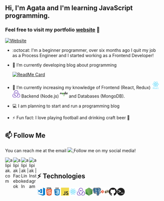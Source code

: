 ## Hi, I'm Agata and I'm learning JavaScript programming. 
### Feel free to visit my portfolio [website] 👋

[![Website](https://img.shields.io/website?label=alipiak.com&style=for-the-badge&url=https%3A%2F%2Falipiak.com)](https://alipiak.com)

- :octocat: I'm a beginner programmer, over six months ago I quit my job as a Process Engineer and I started working as a Frontend Developer!

- 🔭 I’m currently developing blog about programming

  [![ReadMe Card](https://github-readme-stats.vercel.app/api/pin/?username=AgaLip-js&repo=myBlog)](https://github.com/AgaLip-js/myBlog)

- 🌱 I’m currently increasing my knowledge of Frontend (React, Redux) <img src="https://raw.githubusercontent.com/devicons/devicon/master/icons/react/react-original-wordmark.svg" alt="react" width="25" height="25" /> <img src="https://raw.githubusercontent.com/devicons/devicon/master/icons/redux/redux-original.svg" alt="redux" width="25" height="25"/> Backend (Node.js) <img src="https://raw.githubusercontent.com/devicons/devicon/master/icons/nodejs/nodejs-original-wordmark.svg" alt="nodejs" width="25" height="25" /> and Databases (MongoDB).

- 💻 I am planning to start and run a programming blog
- ⚡ Fun fact: I love playing football and drinking craft beer 🤣

## 📫 Follow Me

You can reach me at the email <a href="mailto:agatalipiak25@gmail.com"> <img src="https://img.icons8.com/fluent/48/000000/gmail.png" width="26px"/> </a>
Follow me on my social media!

[<img align="left" alt="alipiak.com" width="26px" src="https://img.icons8.com/fluent/48/000000/globe.png"/>][website]
[<img align="left" alt="alipiak | Facebook" width="26px" src="https://img.icons8.com/fluent/48/000000/facebook-new.png" width="3.5%" />][facebook]
[<img align="left" alt="alipiak | LinkedIn" width="26px" src="https://img.icons8.com/color/48/000000/linkedin.png" width="3.5%" />][linkedin]
[<img align="left" alt="alipiak | Instagram" width="26px" src="https://img.icons8.com/fluent/48/000000/instagram-new.png" width="3.5%" />][instagram]

<br>

## ⚡ Technologies

<img align="left" alt="Visual Studio Code" width="26px" src="https://raw.githubusercontent.com/github/explore/80688e429a7d4ef2fca1e82350fe8e3517d3494d/topics/visual-studio-code/visual-studio-code.png" />
<img align="left" alt="HTML5" width="26px" src="https://raw.githubusercontent.com/github/explore/80688e429a7d4ef2fca1e82350fe8e3517d3494d/topics/html/html.png" />
<img align="left" alt="CSS3" width="26px" src="https://raw.githubusercontent.com/github/explore/80688e429a7d4ef2fca1e82350fe8e3517d3494d/topics/css/css.png" />
<img align="left" alt="JavaScript" width="26px" src="https://raw.githubusercontent.com/github/explore/80688e429a7d4ef2fca1e82350fe8e3517d3494d/topics/javascript/javascript.png" />
<img align="left" alt="React" width="26px" src="https://raw.githubusercontent.com/github/explore/80688e429a7d4ef2fca1e82350fe8e3517d3494d/topics/react/react.png" />
<img align="left" alt="Redux" width="26px" src="https://raw.githubusercontent.com/devicons/devicon/master/icons/redux/redux-original.svg" />
<img align="left" alt="Node.js" width="26px" src="https://raw.githubusercontent.com/github/explore/80688e429a7d4ef2fca1e82350fe8e3517d3494d/topics/nodejs/nodejs.png" />
<img align="left" alt="postgreSQL" width="26px" src="https://raw.githubusercontent.com/github/explore/80688e429a7d4ef2fca1e82350fe8e3517d3494d/topics/postgresql/postgresql.png"/>
<img align="left" alt="Git" width="26px" src="https://raw.githubusercontent.com/github/explore/80688e429a7d4ef2fca1e82350fe8e3517d3494d/topics/git/git.png" />
<img align="left" alt="GitHub" width="26px" src="https://raw.githubusercontent.com/github/explore/78df643247d429f6cc873026c0622819ad797942/topics/github/github.png" />
<img align="left" alt="Terminal" width="26px" src="https://raw.githubusercontent.com/github/explore/80688e429a7d4ef2fca1e82350fe8e3517d3494d/topics/terminal/terminal.png" />

[website]: https://alipiak.com
[instagram]: https://www.instagram.com/gunin25/?hl=pl
[linkedin]: https://www.linkedin.com/in/agata-lipiak-67aa50162/
[facebook]: https://www.facebook.com/agata.sobstyl
